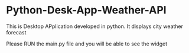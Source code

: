 # Python-Desk-App-Weather-API
This is Desktop APplication developed in python. It displays city weather forecast

Please RUN the main.py file and you will be able to see the widget
